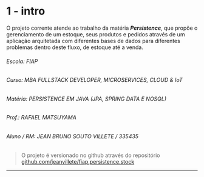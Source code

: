# 1 - intro

O projeto corrente atende ao trabalho da matéria ***Persistence***, que propõe o gerenciamento de um estoque, seus produtos e pedidos através de um aplicação arquitetada com diferentes bases de dados para diferentes problemas dentro deste fluxo, de estoque até a venda.  

###### Escola: FIAP
###### Curso: MBA FULLSTACK DEVELOPER, MICROSERVICES, CLOUD & IoT
###### Matéria: PERSISTENCE EM JAVA (JPA, SPRING DATA E NOSQL)
###### Prof.: RAFAEL MATSUYAMA
###### Aluno / RM: JEAN BRUNO SOUTO VILLETE / 335435

> O projeto é versionado no github através do repositório [github.com/jeanvillete/fiap.persistence.stock](https://github.com/jeanvillete/fiap.persistence.stock)  

---
